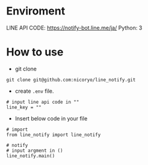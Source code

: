 # Enviroment
LINE API CODE: https://notify-bot.line.me/ja/
Python: 3

# How to use
- git clone
```
git clone git@github.com:nicoryo/line_notify.git
```

- create `.env` file.
```
# input line api code in ""
line_key = ""
```

- Insert below code in your file
```
# import
from line_notify import line_notify

# notify
# input argment in ()
line_notify.main()

```
